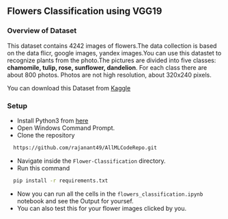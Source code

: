 ## Flowers Classification using VGG19

### Overview of Dataset

This dataset contains 4242 images of flowers.The data collection is based on the data flicr, google images, yandex images.You can use this datastet to recognize plants from the photo.The pictures are divided into five classes: **chamomile, tulip, rose, sunflower, dandelion**. 
For each class there are about 800 photos. Photos are not high resolution, about 320x240 pixels.

You can download this Dataset from [Kaggle](https://www.kaggle.com/alxmamaev/flowers-recognition)

### Setup

* Install Python3 from [here](https://www.python.org/)
* Open Windows Command Prompt.
* Clone the repository
```bash
  https://github.com/rajanant49/AllMLCodeRepo.git
  ```
* Navigate inside the ```Flower-Classification``` directory.
* Run this command
```bash
  pip install -r requirements.txt
  ```
* Now you can run all the cells in the ```flowers_classification.ipynb``` notebook and see the Output for yoursef.
* You can also test this for your flower images clicked by you.
